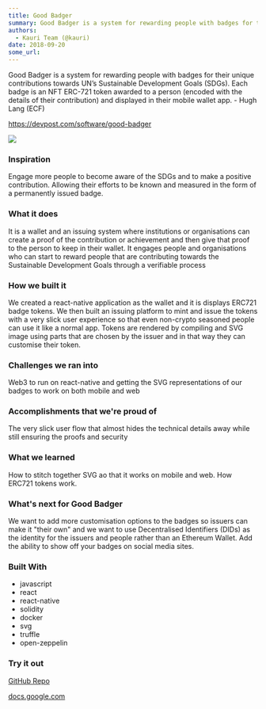```yaml
---
title: Good Badger
summary: Good Badger is a system for rewarding people with badges for their unique contributions towards UN’s Sustainable Development Goals (SDGs). Each badge is an NFT ERC-721 token awarded to a person (encoded with the details of their contribution) and displayed in their mobile wallet app. - Hugh Lang (ECF) https //devpost.com/software/good-badger Inspiration Engage more people to become aware of the SDGs and to make a positive contribution. Allowing their efforts to be known and measured in the form
authors:
  - Kauri Team (@kauri)
date: 2018-09-20
some_url: 
---
```


Good Badger is a system for rewarding people with badges for their unique contributions towards UN’s Sustainable Development Goals (SDGs). Each badge is an NFT ERC-721 token awarded to a person (encoded with the details of their contribution) and displayed in their mobile wallet app. - Hugh Lang (ECF)

https://devpost.com/software/good-badger

![](https://api.beta.kauri.io:443/ipfs/QmZhE7PeZHGHxdQgbRh32kKYbjnWLFMx6tHuLnowCNY9F4)

### Inspiration
Engage more people to become aware of the SDGs and to make a positive contribution. Allowing their efforts to be known and measured in the form of a permanently issued badge.

### What it does
It is a wallet and an issuing system where institutions or organisations can create a proof of the contribution or achievement and then give that proof to the person to keep in their wallet. It engages people and organisations who can start to reward people that are contributing towards the Sustainable Development Goals through a verifiable process

### How we built it
We created a react-native application as the wallet and it is displays ERC721 badge tokens. We then built an issuing platform to mint and issue the tokens with a very slick user experience so that even non-crypto seasoned people can use it like a normal app. Tokens are rendered by compiling and SVG image using parts that are chosen by the issuer and in that way they can customise their token.

### Challenges we ran into
Web3 to run on react-native and getting the SVG representations of our badges to work on both mobile and web

### Accomplishments that we're proud of
The very slick user flow that almost hides the technical details away while still ensuring the proofs and security

### What we learned
How to stitch together SVG ao that it works on mobile and web. How ERC721 tokens work.

### What's next for Good Badger
We want to add more customisation options to the badges so issuers can make it "their own" and we want to use Decentralised Identifiers (DIDs) as the identity for the issuers and people rather than an Ethereum Wallet. Add the ability to show off your badges on social media sites.

### Built With

- javascript
- react
- react-native
- solidity
- docker
- svg
- truffle
- open-zeppelin

### Try it out
[GitHub Repo](https://github.com/good-badger)

[docs.google.com](https://docs.google.com/presentation/d/1nYmMxfiAV93oYE74KvXsIhdzEvJu71_Z0HVxOyaonTE/edit?usp=sharing)